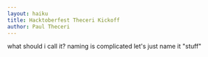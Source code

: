 ```yaml
---
layout: haiku
title: Hacktoberfest Theceri Kickoff
author: Paul Theceri
---
```


what should i call it?
naming is complicated
let's just name it "stuff"
